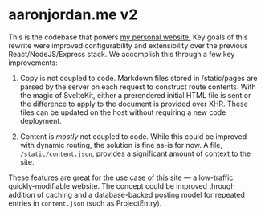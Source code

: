 # aaronjordan.me v2

This is the codebase that powers [my personal website.](https://aaronjordan.me)
Key goals of this rewrite were improved configurability and extensibility over 
the previous React/NodeJS/Express stack. We accomplish this through a few key
improvements:

1) Copy is not coupled to code. Markdown files stored in /static/pages are
   parsed by the server on each request to construct route contents. With the
   magic of SvelteKit, either a prerendered initial HTML file is sent or the
   difference to apply to the document is provided over XHR. These files can be
   updated on the host without requiring a new code deployment.

2) Content is *mostly* not coupled to code. While this could be improved with 
   dynamic routing, the solution is fine as-is for now. A file, 
   `/static/content.json`, provides a significant amount of context to the site.

These features are great for the use case of this site — a low-traffic, 
quickly-modifiable website. The concept could be improved through addition of
caching and a database-backed posting model for repeated entries in
`content.json` (such as ProjectEntry).
